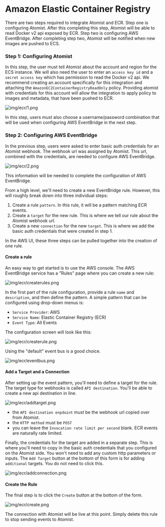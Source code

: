# Amazon Elastic Container Registry

There are two steps required to integrate Atomist and ECR.  Step one is configuring Atomist.  After this completing this
step, Atomist will be able to read Docker v2 api exposed by ECR.  Step two is configuring
AWS EventBridge.  After completing step two, Atomist will be notified when new images are pushed to ECS.

### Step 1:  Configuring Atomist

In this step, the user must tell Atomist about the account and region for the ECS instance.  We will also need the user
to enter an `access key id` and a `secret access key` which has permission to read the Docker v2 api.  We recommend
creating an account specifically for this integration and attaching the `AmazonEC2ContainerRegistryReadOnly` policy.
Providing atomist with credentials for this account will allow the integration to apply policy to images and metadata,
that have been pushed to ECR.

![img/ecr/1.png](img/ecr/1.png)

In this step, users must also choose a username/password combination that will be used when configuring AWS EventBridge
in the next step.

### Step 2:  Configuring AWS EventBridge

In the previous step, users were asked to enter basic auth credentials for an Atomist webhook.  The webhook url was
assigned by Atomist.  This url, combined with the credentials, are needed to configure AWS EventBridge.

![img/ecr/2.png](img/ecr/2.png)

This information will be needed to complete the configuration of AWS EventBridge.

From a high level, we'll need to create a new EventBridge rule.  However, this will roughly break down into three
individual steps:

1.  Create a rule `pattern`.  In this rule, it will be a pattern matching ECR events.
2.  Create a `target` for the new rule.  This is where we tell our rule about the Atomist webhook url.
3.  Create a new `connection` for the new `target`.  This is where we add the basic auth credentials that were created
    in step 1.

In the AWS UI, these three steps can be pulled together into the creation of one rule.

#### Create a rule

An easy way to get started is to use the AWS console.  The AWS EventBridge service has a "Rules" page where you can
create a new rule:

![img/ecr/createrules.png](img/ecr/createrules.png)

In the first part of the rule configuration, provide a rule `name` and `description`, and then define the pattern.  A
simple pattern that can be configured using drop-down menus is:

* `Service Provider`:  AWS
* `Service Name`:  Elastic Container Registry (ECR)
* `Event Type`: All Events

The configuration screen will look like this:

![img/ecr/createrule.png](img/ecr/createrule.png)

Using the "default" event bus is a good choice.

![img/ecr/eventbus.png](img/ecr/eventbus.png)

#### Add a Target and a Connection

After setting up the event pattern, you'll need to define a target for the rule.  The target type for webhooks is called
`API destination`.  You'll be able to create a new api destination in line. 

![img/ecr/addtarget.png](img/ecr/addtarget.png)

* the `API destination enpdoint` must be the webhook url copied over from Atomist.
* the `HTTP method` must be `POST`
* you can leave the `Invocation rate limit per second` blank.  ECR events are naturally rate limited.

Finally, the credentials for the target are added in a separate step.  This is where you'll need to copy in the basic
auth credentials that you configured on the Atomist side.  You won't need to add any custom http parameters or inputs.
The `Add Target` button at the bottom of this form is for adding `additional` targets.  You do not need to click this.

![img/ecr/addconnection.png](img/ecr/addconnection.png)


#### Create the Rule

The final step is to click the `Create` button at the bottom of the form.

![img/ecr/create.png](img/ecr/create.png)

The connection with Atomist will be live at this point.  Simply delete this rule to stop sending events to Atomist.

